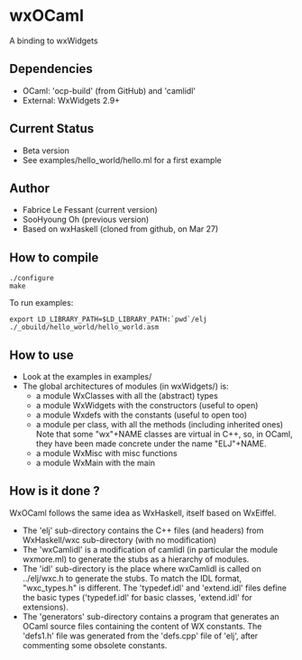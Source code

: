 # wxOCaml

A binding to wxWidgets

## Dependencies

* OCaml: 'ocp-build' (from GitHub) and 'camlidl'
* External: WxWidgets 2.9+

## Current Status

* Beta version
* See examples/hello_world/hello.ml for a first example

## Author

* Fabrice Le Fessant (current version)
* SooHyoung Oh (previous version)
* Based on wxHaskell (cloned from github, on Mar 27)

## How to compile

    ./configure
    make

 To run examples:

    export LD_LIBRARY_PATH=$LD_LIBRARY_PATH:`pwd`/elj
    ./_obuild/hello_world/hello_world.asm

## How to use

* Look at the examples in examples/
* The global architectures of modules (in wxWidgets/) is:
  - a module WxClasses with all the (abstract) types
  - a module WxWidgets with the constructors (useful to open)
  - a module Wxdefs with the constants (useful to open too)
  - a module per class, with all the methods (including inherited ones)
      Note that some "wx"+NAME classes are virtual in C++, so, in OCaml,
      they have been made concrete under the name "ELJ"+NAME.
  - a module WxMisc with misc functions
  - a module WxMain with the main

## How is it done ?

WxOCaml follows the same idea as WxHaskell, itself based on WxEiffel.

* The 'elj' sub-directory contains the C++ files (and headers) from
  WxHaskell/wxc sub-directory (with no modification)
* The 'wxCamlidl' is a modification of camlidl (in particular the module
     wxmore.ml) to generate the stubs as a hierarchy of modules.
* The 'idl' sub-directory is the place where wxCamlidl is called on
  ../elj/wxc.h to generate the stubs. To match the IDL format, "wxc_types.h"
  is different. The 'typedef.idl' and 'extend.idl' files define the basic 
  types ('typedef.idl' for basic classes, 'extend.idl' for extensions).
* The 'generators' sub-directory contains a program that generates an OCaml
  source files containing the content of WX constants. The 'defs1.h' file
  was generated from the 'defs.cpp' file of 'elj', after commenting some
  obsolete constants.





